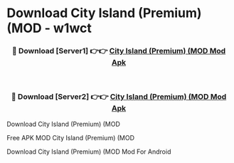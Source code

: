 # Download City Island (Premium) (MOD - w1wct



<div align="center">
<h3>🔴 Download [Server1] 👉👉 <a href="https://momento.my/?title=City_Island_(Premium)_(MOD">City Island (Premium) (MOD Mod Apk</a></h3><br>

<h3>🔴 Download [Server2] 👉👉 <a href="https://momento.my/?title=City_Island_(Premium)_(MOD">City Island (Premium) (MOD Mod Apk</a></h3>
</div>



Download City Island (Premium) (MOD 

Free APK MOD City Island (Premium) (MOD 

Download City Island (Premium) (MOD Mod For Android
